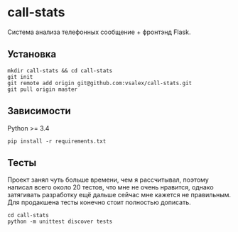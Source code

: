 # call-stats

Система анализа телефонных сообщение + фронтэнд Flask.

## Установка
```
mkdir call-stats && cd call-stats
git init
git remote add origin git@github.com:vsalex/call-stats.git
git pull origin master
```

## Зависимости
Python >= 3.4

```
pip install -r requirements.txt
```

## Тесты
Проект занял чуть больше времени, чем я рассчитывал, поэтому написал всего около 20 тестов, что мне не очень нравится, однако затягивать разработку ещё дальше сейчас мне кажется не правильным. Для продакшена тесты конечно стоит полностью дописать.
```
cd call-stats
python -m unittest discover tests
```